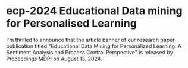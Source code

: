 # ecp-2024 Educational Data mining for Personalised Learning 
I'm thrilled to announce that the article banner of our research paper publication titled "Educational Data Mining for Personalized Learning: A Sentiment Analysis and Process Control Perspective" is released by Proceedings MDPI on August 13, 2024. 
